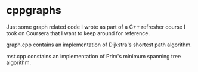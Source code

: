 # cppgraphs

Just some graph related code I wrote as part of a C++ refresher course I took on Coursera that I want to keep around for reference.

graph.cpp contains an implementation of  Dijkstra's shortest path algorithm. 

mst.cpp constains an implementation of Prim's minimum spanning tree algorithm.
